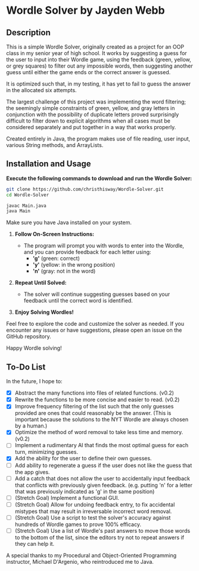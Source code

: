 # Wordle Solver by Jayden Webb

## Description
This is a simple Wordle Solver, originally created as a project for an OOP class in my senior year of high school.
It works by suggesting a guess for the user to input into their Wordle game, 
using the feedback (green, yellow, or grey squares) to filter out any impossible words, 
then suggesting another guess until either the game ends or the correct answer is guessed.

It is optimized such that, in my testing, it has yet to fail to guess the answer in the allocated six attempts.

The largest challenge of this project was implementing the word filtering; the seemingly simple constraints of green, yellow, and gray letters
in conjunction with the possibility of duplicate letters proved surprisingly difficult to filter down to explicit algorithms
when all cases must be considered separately and put together in a way that works properly.

Created entirely in Java, the program makes use of file reading, user input, various String methods, and ArrayLists.

## Installation and Usage
**Execute the following commands to download and run the Wordle Solver:**
   ```bash
   git clone https://github.com/christhisway/Wordle-Solver.git
   cd Wordle-Solver

   javac Main.java
   java Main
   ```
   Make sure you have Java installed on your system.

1. **Follow On-Screen Instructions:**
   - The program will prompt you with words to enter into the Wordle, and you can provide feedback for each letter using:
      - **'g'** (green: correct)
      - **'y'** (yellow: in the wrong position)
      - **'n'** (gray: not in the word)

2. **Repeat Until Solved:**
   - The solver will continue suggesting guesses based on your feedback until the correct word is identified.

3. **Enjoy Solving Wordles!**

Feel free to explore the code and customize the solver as needed. If you encounter any issues or have suggestions, please open an issue on the GitHub repository.

Happy Wordle solving!

## To-Do List
In the future, I hope to:
- [x] Abstract the many functions into files of related functions. (v0.2)
- [x] Rewrite the functions to be more concise and easier to read. (v0.2)
- [x] Improve frequency filtering of the list such that the only guesses provided are ones that could reasonably be the answer. (This is important because the solutions to the NYT Wordle are always chosen by a human.)
- [x] Optimize the method of word removal to take less time and memory. (v0.2)
- [ ] Implement a rudimentary AI that finds the most optimal guess for each turn, minimizing guesses.
- [x] Add the ability for the user to define their own guesses.
- [ ] Add ability to regenerate a guess if the user does not like the guess that the app gives.
- [ ] Add a catch that does not allow the user to accidentally input feedback that conflicts with previously given feedback. (e.g. putting 'n' for a letter that was previously indicated as 'g' in the same position)
- [ ] \(Stretch Goal) Implement a functional GUI.
- [ ] \(Stretch Goal) Allow for undoing feedback entry, to fix accidental mistypes that may result in irreversable incorrect word removal.
- [ ] \(Stretch Goal) Use a script to test the solver's accuracy against hundreds of Wordle games to prove 100% efficacy.
- [ ] \(Stretch Goal) Use a list of Wordle's past answers to move those words to the bottom of the list, since the editors try not to repeat answers if they can help it.

A special thanks to my Procedural and Object-Oriented Programming instructor, Michael D'Argenio, who reintroduced me to Java.
